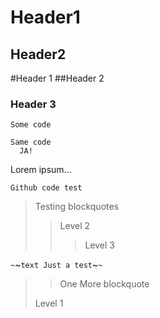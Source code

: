 Header1
=======
Header2
-
#Header 1
##Header 2
### Header 3 ####

    Some code

    Same code
      JA!

Lorem ipsum...

`````
Github code test
`````


> Testing blockquotes
>
> > Level 2
>> > Level 3

`~`~` text
Just a test
`~`~`

> > One More blockquote
>
> Level 1

